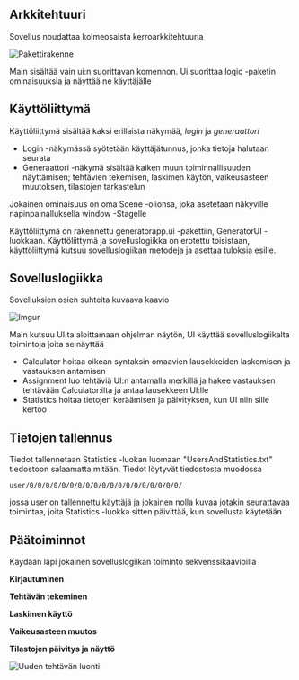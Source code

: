 ## Arkkitehtuuri

Sovellus noudattaa kolmeosaista kerroarkkitehtuuria

![Pakettirakenne](https://i.imgur.com/Vu07AzD.png)

Main sisältää vain ui:n suorittavan komennon. Ui suorittaa logic -paketin ominaisuuksia ja näyttää ne käyttäjälle

## Käyttöliittymä

Käyttöliittymä sisältää kaksi erillaista näkymää, *login* ja *generaattori*

* Login -näkymässä syötetään käyttäjätunnus, jonka tietoja halutaan seurata
* Generaattori -näkymä sisältää kaiken muun toiminnallisuuden näyttämisen; tehtävien tekemisen, laskimen käytön, vaikeusasteen muutoksen, tilastojen tarkastelun

Jokainen ominaisuus on oma Scene -olionsa, joka asetetaan näkyville napinpainalluksella window -Stagelle

Käyttöliittymä on rakennettu generatorapp.ui -pakettiin, GeneratorUI -luokkaan. Käyttöliittymä ja sovelluslogiikka on erotettu toisistaan, käyttöliittymä kutsuu sovelluslogiikan metodeja ja asettaa tuloksia esille.

## Sovelluslogiikka

Sovelluksien osien suhteita kuvaava kaavio

![Imgur](https://i.imgur.com/avh4R5D.png)

Main kutsuu UI:ta aloittamaan ohjelman näytön, UI käyttää sovelluslogiikalta toimintoja joita se näyttää

* Calculator hoitaa oikean syntaksin omaavien lausekkeiden laskemisen ja vastauksen antamisen
* Assignment luo tehtäviä UI:n antamalla merkillä ja hakee vastauksen tehtävään Calculator:ilta ja antaa lausekkeen UI:lle
* Statistics hoitaa tietojen keräämisen ja päivityksen, kun UI niin sille kertoo

## Tietojen tallennus

Tiedot tallennetaan Statistics -luokan luomaan "UsersAndStatistics.txt" tiedostoon salaamatta mitään. Tiedot löytyvät tiedostosta muodossa 
```
user/0/0/0/0/0/0/0/0/0/0/0/0/0/0/0/0/0/0/0/
```
jossa user on tallennettu käyttäjä ja jokainen nolla kuvaa jotakin seurattavaa toimintaa, joita Statistics -luokka sitten päivittää, kun sovellusta käytetään

## Päätoiminnot

Käydään läpi jokainen sovelluslogiikan toiminto sekvenssikaavioilla

**Kirjautuminen**

**Tehtävän tekeminen**

**Laskimen käyttö**

**Vaikeusasteen muutos**

**Tilastojen päivitys ja näyttö**



![Uuden tehtävän luonti](https://i.imgur.com/D3bZMdL.png)
